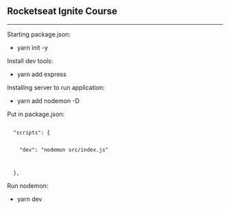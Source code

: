 ## Rocketseat Ignite Course

---
Starting package.json:
- yarn init -y 

Install dev tools:
- yarn add express

Installing server to run application:
- yarn add nodemon -D

Put in package.json:

<code>
  "scripts": {

    "dev": "nodemon src/index.js"

  },
</code>

Run nodemon:
- yarn dev


